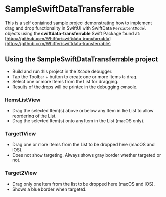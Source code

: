 # SampleSwiftDataTransferrable


This is a self contained sample project demonstrating how to implement drag and drop functionality in SwiftUI with SwiftData `PersistentModel` objects using the **swiftdata-transferrable** Swift Package found at: [https://github.com/Whiffer/swiftdata-transferrable](https://github.com/Whiffer/swiftdata-transferrable)

## Using the SampleSwiftDataTransferrable project
- Build and run this project in the Xcode debugger.
- Tap the Toolbar + button to create one or more Items to drag.
- Select one or more Items from the List for dragging.
- Results of the drops will be printed in the debugging console.

### ItemsListView
- Drag the selected Item(s) above or below any Item in the List to allow reordering of the List.
- Drag the selected Item(s) onto any Item in the List (macOS only).
### Target1View
- Drag one or more Items from the List to be dropped here (macOS and iOS).
- Does not show targeting. Always shows gray border whether targeted or not.
### Target2View
- Drag only one Item from the list to be dropped here (macOS and iOS).
- Shows a blue border when targeted.
